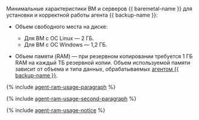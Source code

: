 Минимальные характеристики ВМ и серверов {{ baremetal-name }} для установки и корректной работы агента {{ backup-name }}:

* Объем свободного места на диске:

  * Для ВМ с ОС Linux — 2 ГБ.
  * Для ВМ с ОС Windows — 1,2 ГБ.

* Объем памяти (RAM) — при резервном копировании требуется 1 ГБ RAM на каждый ТБ резервной копии. Объем используемой памяти зависит от объема и типа данных, обрабатываемых [агентом {{ backup-name }}](../../backup/concepts/agent.md).

{% include [agent-ram-usage-paragraph](./operations/agent-ram-usage-paragraph.md) %}

{% include [agent-ram-usage-second-paragraph](./operations/agent-ram-usage-second-paragraph.md) %}

{% include [agent-ram-usage-notice](./operations/agent-ram-usage-notice.md) %}